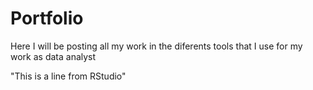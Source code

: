 # Portfolio

Here I will be posting all my work in the diferents tools that I use for my work as data analyst


"This is a line from RStudio"